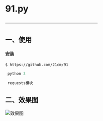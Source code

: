 91.py
================
—————————————————————

## 一、使用

#### 安装

``` bash
$ https://github.com/21cm/91
```

``` python 环境 
 python 3 
 
 requests模块
```

## 二、效果图

![效果图](https://i.loli.net/2019/03/04/5c7c920fa8b92.png)
